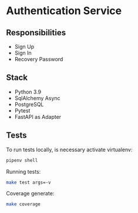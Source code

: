 # Authentication Service

## Responsibilities
- Sign Up
- Sign In
- Recovery Password

## Stack
- Python 3.9
- SqlAlchemy Async
- PostgreSQL
- Pytest
- FastAPI as Adapter

## Tests
To run tests locally, is necessary activate virtualenv:
```bash
pipenv shell
```

Running tests:
```bash
make test args=-v
```

Coverage generate:
```bash
make coverage
```